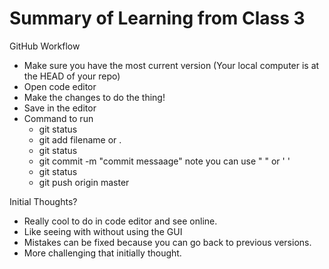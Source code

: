 # Summary of Learning from Class 3

GitHub Workflow
 - Make sure you have the most current version (Your local computer is at the HEAD of your repo)
 - Open code editor
 - Make the changes to do the thing!
 - Save in the editor
 - Command to run
    - git status
    - git add filename or .
    - git status
    - git commit -m "commit messaage" note you can use " " or ' '
    - git status
    - git push origin master

Initial Thoughts?
 - Really cool to do in code editor and see online.
 - Like seeing with without using the GUI
 - Mistakes can be fixed because you can go back to previous versions.
 - More challenging that initially thought.
